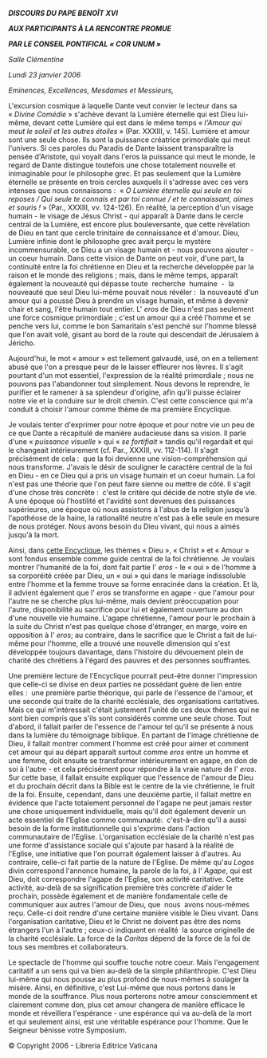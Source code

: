 ***DISCOURS DU PAPE BENOÎT XVI***

***AUX PARTICIPANTS À LA RENCONTRE PROMUE***

***PAR LE CONSEIL PONTIFICAL « *COR UNUM* »***

*Salle Clémentine*

*Lundi 23 janvier 2006*

*Eminences, Excellences, Mesdames et Messieurs,*

L'excursion cosmique à laquelle Dante veut convier le lecteur dans sa « *Divine Comédie* » s'achève devant la Lumière éternelle qui est Dieu lui-même, devant cette Lumière qui est dans le même temps « *l'Amour qui meut le soleil et les autres étoiles* » (Par. XXXIII, v. 145). Lumière et amour sont une seule chose. Ils sont la puissance créatrice primordiale qui meut l'univers. Si ces paroles du Paradis de Dante laissent transparaître la pensée d'Aristote, qui voyait dans l'eros la puissance qui meut le monde, le regard de Dante distingue toutefois une chose totalement nouvelle et inimaginable pour le philosophe grec. Et pas seulement que la Lumière éternelle se présente en trois cercles auxquels il s'adresse avec ces vers intenses que nous connaissons :  « *O Lumière éternelle qui seule en toi reposes / Qui seule te connais et par toi connue / et te connaissant, aimes et souris !* » (Par., XXXIII, vv. 124-126). En réalité, la perception d'un visage humain - le visage de Jésus Christ - qui apparaît à Dante dans le cercle central de la Lumière, est encore plus bouleversante, que cette révélation de Dieu en tant que cercle trinitaire de connaissance et d'amour. Dieu, Lumière infinie dont le philosophe grec avait perçu le mystère incommensurable, ce Dieu a un visage humain et - nous pouvons ajouter - un coeur humain. Dans cette vision de Dante on peut voir, d'une part, la continuité entre la foi chrétienne en Dieu et la recherche développée par la raison et le monde des religions ; mais, dans le même temps, apparaît également la nouveauté qui dépasse toute  recherche  humaine  -  la nouveauté que seul Dieu lui-même pouvait nous révéler :  la nouveauté d'un amour qui a poussé Dieu à prendre un visage humain, et même à devenir chair et sang, l'être humain tout entier. L' *eros* de Dieu n'est pas seulement une force cosmique primordiale ; c'est un amour qui a créé l'homme et se penche vers lui, comme le bon Samaritain s'est penché sur l'homme blessé que l'on avait volé, gisant au bord de la route qui descendait de Jérusalem à Jéricho.

Aujourd'hui, le mot « amour » est tellement galvaudé, usé, on en a tellement abusé que l'on a presque peur de le laisser effleurer nos lèvres. Il s'agit pourtant d'un mot essentiel, l'expression de la réalité primordiale ; nous ne pouvons pas l'abandonner tout simplement. Nous devons le reprendre, le purifier et le ramener à sa splendeur d'origine, afin qu'il puisse éclairer notre vie et la conduire sur le droit chemin. C'est cette conscience qui m'a conduit à choisir l'amour comme thème de ma première Encyclique.

Je voulais tenter d'exprimer pour notre époque et pour notre vie un peu de ce que Dante a récapitulé de manière audacieuse dans sa vision. Il parle d'une « *puissance visuelle* » qui « *se fortifiait* » tandis qu'il regardait et qui le changeait intérieurement (cf. Par., XXXIII, vv. 112-114). Il s'agit précisément de cela :  que la foi devienne une vision-compréhension qui nous transforme. J'avais le désir de souligner le caractère central de la foi en Dieu - en ce Dieu qui a pris un visage humain et un coeur humain. La foi n'est pas une théorie que l'on peut faire sienne ou mettre de côté. Il s'agit d'une chose très concrète :  c'est le critère qui décide de notre style de vie. A une époque où l'hostilité et l'avidité sont devenues des puissances supérieures, une époque où nous assistons à l'abus de la religion jusqu'à l'apothéose de la haine, la rationalité neutre n'est pas à elle seule en mesure de nous protéger. Nous avons besoin du Dieu vivant, qui nous a aimés jusqu'à la mort.

Ainsi, dans [cette Encyclique](/content/benedict-xvi/fr/encyclicals/documents/hf_ben-xvi_enc_20051225_deus-caritas-est.html), les thèmes « Dieu », « Christ » et « Amour » sont fondus ensemble comme guide central de la foi chrétienne. Je voulais montrer l'humanité de la foi, dont fait partie l' *eros* - le « oui » de l'homme à sa corporéité créée par Dieu, un « oui » qui dans le mariage indissoluble entre l'homme et la femme trouve sa forme enracinée dans la création. Et là, il advient également que l' *eros* se transforme en agape - que l'amour pour l'autre ne se cherche plus lui-même, mais devient préoccupation pour l'autre, disponibilité au sacrifice pour lui et également ouverture au don d'une nouvelle vie humaine. L'agape chrétienne, l'amour pour le prochain à la suite du Christ n'est pas quelque chose d'étranger, en marge, voire en opposition à l' *eros*; au contraire, dans le sacrifice que le Christ a fait de lui-même pour l'homme, elle a trouvé une nouvelle dimension qui s'est développée toujours davantage, dans l'histoire du dévouement plein de charité des chrétiens à l'égard des pauvres et des personnes souffrantes.

Une première lecture de l'Encyclique pourrait peut-être donner l'impression que celle-ci se divise en deux parties ne possédant guère de lien entre elles :  une première partie théorique, qui parle de l'essence de l'amour, et une seconde qui traite de la charité ecclésiale, des organisations caritatives. Mais ce qui m'intéressait c'était justement l'unité de ces deux thèmes qui ne sont bien compris que s'ils sont considérés comme une seule chose. Tout d'abord, il fallait parler de l'essence de l'amour tel qu'il se présente à nous dans la lumière du témoignage biblique. En partant de l'image chrétienne de Dieu, il fallait montrer comment l'homme est créé pour aimer et comment cet amour qui au départ apparaît surtout comme *eros* entre un homme et une femme, doit ensuite se transformer intérieurement en agape, en don de soi à l'autre - et cela précisément pour répondre à la vraie nature de l' *eros*. Sur cette base, il fallait ensuite expliquer que l'essence de l'amour de Dieu et du prochain décrit dans la Bible est le centre de la vie chrétienne, le fruit de la foi. Ensuite, cependant, dans une deuxième partie, il fallait mettre en évidence que l'acte totalement personnel de l'agape ne peut jamais rester une chose uniquement individuelle, mais qu'il doit également devenir un acte essentiel de l'Eglise comme communauté:  c'est-à-dire qu'il a aussi besoin de la forme institutionnelle qui s'exprime dans l'action communautaire de l'Eglise. L'organisation ecclésiale de la charité n'est pas une forme d'assistance sociale qui s'ajoute par hasard à la réalité de l'Eglise, une initiative que l'on pourrait également laisser à d'autres. Au contraire, celle-ci fait partie de la nature de l'Eglise. De même qu'au *Logos* divin correspond l'annonce humaine, la parole de la foi, à l' *Agape*, qui est Dieu, doit correspondre l'agape de l'Eglise, son activité caritative. Cette activité, au-delà de sa signification première très concrète d'aider le prochain, possède également et de manière fondamentale celle de communiquer aux autres l'amour de Dieu, que  nous  avons nous-mêmes reçu. Celle-ci doit rendre d'une certaine manière visible le Dieu vivant. Dans l'organisation caritative, Dieu et le Christ ne doivent pas être des noms étrangers l'un à l'autre ; ceux-ci indiquent en réalité  la source originelle de la charité ecclésiale. La force de la *Caritas* dépend de la force de la foi de tous ses membres et collaborateurs.

Le spectacle de l'homme qui souffre touche notre coeur. Mais l'engagement caritatif a un sens qui va bien au-delà de la simple philanthropie. C'est Dieu lui-même qui nous pousse au plus profond de nous-mêmes à soulager la misère. Ainsi, en définitive, c'est Lui-même que nous portons dans le monde de la souffrance. Plus nous porterons notre amour consciemment et clairement comme don, plus cet amour changera de manière efficace le monde et réveillera l'espérance - une espérance qui va au-delà de la mort et qui seulement ainsi, est une véritable espérance pour l'homme. Que le Seigneur bénisse votre Symposium.

© Copyright 2006 - Libreria Editrice Vaticana